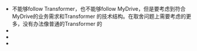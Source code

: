 - 不能够follow Transformer，也不能够follow MyDrive，但是要考虑到符合MyDrive的业务需求和Transformer 的技术结构。在取舍问题上需要考虑的更多，没有办法像普通的Transformer 的
-
-
-